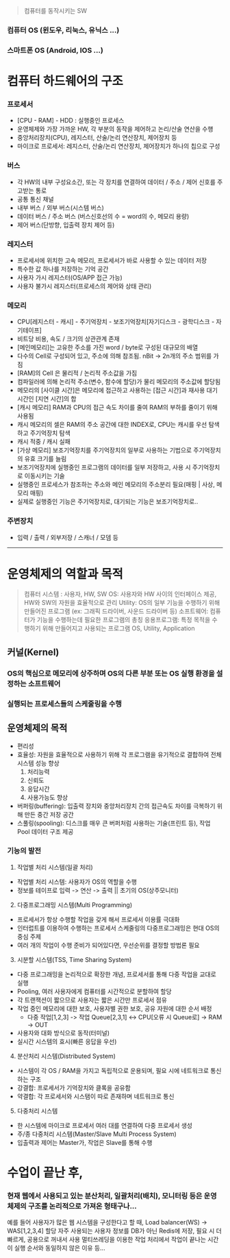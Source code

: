 > 컴퓨터를 동작시키는 SW
### 컴퓨터 OS (윈도우, 리눅스, 유닉스 ...)
### 스마트폰 OS (Android, IOS ...)


# 컴퓨터 하드웨어의 구조

### 프로세서
- [CPU - RAM] - HDD : 실행중인 프로세스
- 운영체제와 가장 가까운 HW, 각 부분의 동작을 제어하고 논리/산술 연산을 수행
- 중앙처리장치(CPU), 레지스터, 산술/논리 연산장치, 제어장치 등
- 마이크로 프로세서: 레지스터, 산술/논리 연산장치, 제어장치가 하나의 칩으로 구성

### 버스
- 각 HW의 내부 구성요소간, 또는 각 장치를 연결하여 데이터 / 주소 / 제어 신호를 주고받는 통로
- 공통 통신 채널
- 내부 버스 / 외부 버스(시스템 버스)
- 데이터 버스 / 주소 버스 (버스신호선의 수 = word의 수, 메모리 용량) 
- 제어 버스(단방향, 입출력 장치 제어 등)

### 레지스터
- 프로세서에 위치한 고속 메모리, 프로세서가 바로 사용할 수 있는 데이터 저장
- 특수한 값 하나를 저장하는 기억 공간
- 사용자 가시 레지스터(OS/APP 접근 가능)
- 사용자 불가시 레지스터(프로세스의 제어와 상태 관리)

### 메모리
- CPU[레지스터 - 캐시] - 주기억장치 - 보조기억장치[자기디스크 - 광학디스크 - 자기테이프]
- 비트당 비용, 속도 / 크기의 상관관계 존재
- [메인메모리]는 고유한 주소를 가진 word / byte로 구성된 대규모의 배열
- 다수의 Cell로 구성되어 있고, 주소에 의해 참조됨. nBit -> 2n개의 주소 범위를 가짐
- [RAM]의 Cell 은 물리적 / 논리적 주소값을 가짐
- 컴파일러에 의해 논리적 주소(변수, 함수에 할당)가 물리 메모리의 주소값에 할당됨
- 메모리의 [사이클 시간]은 메모리에 접근하고 사용하는 [접근 시간]과 재사용 대기시간인 [지연 시간]의 합
- [캐시 메모리] RAM과 CPU의 접근 속도 차이를 줄여 RAM의 부하를 줄이기 위해 사용됨
- 캐시 메모리의 셀은 RAM의 주소 공간에 대한 INDEX로, CPU는 캐시를 우선 탐색하고 주기억장치 탐색
- 캐시 적중 / 캐시 실패
- [가상 메모리] 보조기억장치를 주기억장치의 일부로 사용하는 기법으로 주기억장치의 유효 크기를 늘림
- 보조기억장치에 실행중인 프로그램의 데이터를 일부 저장하고, 사용 시 주기억장치로 이동시키는 기술
- 실행중인 프로세스가 참조하는 주소와 메인 메모리의 주소분리 필요(매핑 | 사상, 메모리 매핑)
- 실제로 실행중인 기능은 주기억장치로, 대기되는 기능은 보조기억장치로..

### 주변장치
- 입력 / 출력  / 외부저장 / 스캐너 / 모뎀 등


---

# 운영체제의 역할과 목적

> 컴퓨터 시스템 : 사용자, HW, SW
> OS: 사용자와 HW 사이의 인터페이스 제공, HW와 SW의 자원을 효율적으로 관리
> Utility: OS의 일부 기능을 수행하기 위해 만들어진 프로그램 (ex: 그래픽 드라이버, 사운드 드라이버 등)
> 소프트웨어: 컴퓨터가 기능을 수행하는데 필요한 프로그램의 총칭
> 응용프로그램: 특정 목적을 수행하기 위해 만들어지고 사용되는 프로그램
> OS, Utility, Application

## 커널(Kernel)
### OS의 핵심으로 메모리에 상주하며 OS의 다른 부분 또는 OS 실행 환경을 설정하는 소프트웨어
### 실행되는 프로세스들의 스케줄링을 수행


## 운영체제의 목적

- 편리성
- 효율성: 자원을 효율적으로 사용하기 위해 각 프로그램을 유기적으로 결합하여 전체 시스템 성능 향상
	1. 처리능력
	2. 신뢰도
	3. 응답시간
	4. 사용가능도 향상
- 버퍼링(buffering): 입출력 장치와 중앙처리장치 간의 접근속도 차이를 극복하기 위해 만든 중간 저장 공간
- 스풀링(spooling): 디스크를 매우 큰 버퍼처럼 사용하는 기술(프린트 등), 작업 Pool 데이터 구조 제공

### 기능의 발전

1. 작업별 처리 시스템(일괄 처리)
- 작업별 처리 시스템: 사용자가 OS의 역할을 수행
- 정보를 테이프로 입력 -> 연산 -> 출력 || 초기의 OS(상주모니터)

2. 다중프로그래밍 시스템(Multi Programming)
- 프로세서가 항상 수행할 작업을 갖게 해서 프로세서 이용률 극대화
- 인터럽트를 이용하여 수행하는 프로세서 스케줄링의 다중프로그래밍은 현대 OS의 중심 주제
- 여러 개의 작업이 수행 준비가 되어있다면, 우선순위를 결정할 방법론 필요

3. 시분할 시스템(TSS, Time Sharing System)
- 다중 프로그래밍을 논리적으로 확장한 개념, 프로세서를 통해 다중 작업을 교대로 실행
- Pooling, 여러 사용자에게 컴퓨터를 시간적으로 분할하여 할당
- 각 트랜잭션이 짧으므로 사용자는 짧은 시간만 프로세서 점유
- 작업 중인 메모리에 대한 보호, 사용자별 권한 보호, 공유 자원에 대한 순서 배정
	- 다중 작업[1,2,3] -> 작업 Queue[2,3,1] <-> CPU[오류 시 Queue로] -> RAM -> OUT
- 사용자와 대화 방식으로 동작(터미널)
- 실시간 시스템의 효시(빠른 응답을 우선)

4. 분산처리 시스템(Distributed System)
- 시스템이 각 OS / RAM을 가지고 독립적으로 운용되며, 필요 시에 네트워크로 통신하는 구조
- 강결합: 프로세서가 기억장치와 클록을 공유함
- 약결합: 각 프로세서와 시스탬이 따로 존재하며 네트워크로 통신

5. 다중처리 시스템
- 한 시스템에 마이크로 프로세서 여러 대를 연결하여 다중 프로세서 생성
- 주/종 다중처리 시스템(Master/Slave Multi Process System)
- 입출력과 제어는 Master가, 작업은 Slave를 통해 수행


# 수업이 끝난 후,

### 현재 웹에서 사용되고 있는 분산처리, 일괄처리(배치), 모니터링 등은 운영체제의 구조를 논리적으로 가져온 형태구나...

예를 들어 사용자가 많은 웹 시스템을 구성한다고 할 때, Load balancer(WS) -> WAS[1,2,3,4] 할당
자주 사용되는 사용자 정보를 DB가 아닌 Redis에 저장, 필요 시 더 빠르게, 공용으로 꺼내서 사용
멀티쓰레딩을 이용한 작업 처리에서 작업이 끝나는 시간이 실행 순서와 동일하지 않은 이유 등...